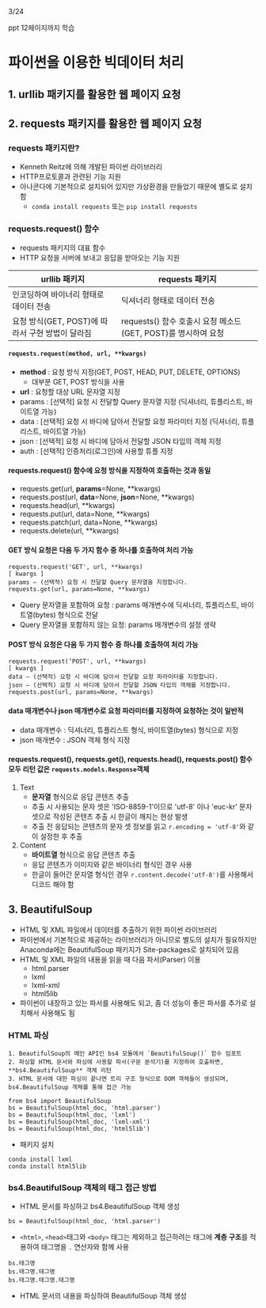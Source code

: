 3/24

ppt 12페이지까지 학습

# 파이썬을 이용한 빅데이터 처리





## 1. urllib 패키지를 활용한 웹 페이지 요청





## 2. requests 패키지를 활용한 웹 페이지 요청

### requests 패키지란?

- Kenneth Reitz에 의해 개발된 파이썬 라이브러리
- HTTP프로토콜과 관련된 기능 지원
- 아나콘다에 기본적으로 설치되어 있지만 가상환경을 만들었기 때문에 별도로 설치함
  - `conda install requests` 또는 `pip install requests`

### requests.request() 함수

- requests 패키지의 대표 함수
- HTTP 요청을 서버에 보내고 응답을 받아오는 기능 지원

| urllib 패키지                                    | requests 패키지                                              |
| ------------------------------------------------ | ------------------------------------------------------------ |
| 인코딩하여 바이너리 형태로 데이터 전송           | 딕셔너리 형태로 데이터 전송                                  |
| 요청 방식(GET, POST)에 따라서 구현 방법이 달라짐 | requests() 함수 호출시 요청 메소드(GET, POST)를 명시하여 요청 |

#### `requests.request(method, url, **kwargs)`

- **method** : 요청 방식 지정(GET, POST, HEAD, PUT, DELETE, OPTIONS)
  - 대부분 GET, POST 방식을 사용
- **url** : 요청할 대상 URL 문자열 지정
- params : [선택적] 요청 시 전달할 Query 문자열 지정
  (딕셔너리, 튜플리스트, 바이트열 가능)
- data : [선택적] 요청 시 바디에 담아서 전달할 요청 파라미터 지정
  (딕셔너리, 튜플리스트, 바이트열 가능)
- json : [선택적] 요청 시 바디에 담아서 전달할 JSON 타입의 객체 지정
- auth : [선택적] 인증처리(로그인)에 사용할 튜플 지정



#### requests.request() 함수에 요청 방식을 지정하여 호출하는 것과 동일

- requests.get(url, **params**=None, **kwargs)
- requests.post(url, **data**=None, **json**=None, **kwargs)
- requests.head(url, **kwargs)
- requests.put(url, data=None, **kwargs)
- requests.patch(url, data=None, **kwargs)
- requests.delete(url, **kwargs)



#### GET 방식 요청은 다음 두 가지 함수 중 하나를 호출하여 처리 가능

```
requests.request('GET', url, **kwargs)
[ kwargs ] 
params – (선택적) 요청 시 전달할 Query 문자열을 지정합니다. 
requests.get(url, params=None, **kwargs)
```

- Query 문자열을 포함하여 요청 : params 매개변수에 딕셔너리, 튜플리스트, 바이트열(bytes) 형식으로 전달
- Query 문자열을 포함하지 않는 요청: params 매개변수의 설정 생략

#### POST 방식 요청은 다음 두 가지 함수 중 하나를 호출하여 처리 가능

```
requests.request(‘POST', url, **kwargs)
[ kwargs ]
data – (선택적) 요청 시 바디에 담아서 전달할 요청 파라미터를 지정합니다.
json – (선택적) 요청 시 바디에 담아서 전달할 JSON 타입의 객체를 지정합니다.
requests.post(url, params=None, **kwargs)
```

#### data 매개변수나 json 매개변수로 요청 파라미터를 지정하여 요청하는 것이 일반적

- data 매개변수 : 딕셔너리, 튜플리스트 형식, 바이트열(bytes) 형식으로 지정
- json 매개변수 : JSON 객체 형식 지정



#### requests.request(), requests.get(), requests.head(), requests.post() 함수 모두 리턴 값은 `requests.models.Response`객체

1. Text
   - **문자열** 형식으로 응답 콘텐츠 추출
   - 추출 시 사용되는 문자 셋은 'ISO-8859-1'이므로 'utf-8' 이나 'euc-kr' 문자 셋으로 작성된 콘텐츠 추출 시 한글이 깨지는 현상 발생
   - 추출 전 응답되는 콘텐츠의 문자 셋 정보를 읽고 `r.encoding = 'utf-8'`와 같이 설정한 후 추출
2. Content
   - **바이트열** 형식으로 응답 콘텐츠 추출
   - 응답 콘텐츠가 이미지와 같은 바이너리 형식인 경우 사용
   - 한글이 들어간 문자열 형식인 경우 `r.content.decode('utf-8')`를 사용해서 디코드 해야 함



## 3. BeautifulSoup

- HTML 및 XML 파일에서 데이터를 추출하기 위한 파이썬 라이브러리
- 파이썬에서 기본적으로 제공하는 라이브러리가 아니므로 별도의 설치가 필요하지만 Anaconda에는 BeautifulSoup 패키지가 Site-packages로 설치되어 있음
- HTML 및 XML 파일의 내용을 읽을 때 다음 파서(Parser) 이용
  - html.parser
  - lxml
  - lxml-xml
  - html5lib
- 파이썬이 내장하고 있는 파서를 사용해도 되고, 좀 더 성능이 좋은 파서를 추가로 설치해서 사용해도 됨



### HTML 파싱

	1. BeautifulSoup의 메인 API인 bs4 모듈에서 `BeautifulSoup()` 함수 임포트
 	2. 파싱할 HTML 문서와 파싱에 사용할 파서(구문 분석기)를 지정하여 호출하면, **bs4.BeautifulSoup** 객체 리턴
 	3. HTML 문서에 대한 파싱이 끝나면 트리 구조 형식으로 DOM 객체들이 생성되며, bs4.BeautifulSoup 객체를 통해 접근 가능

```
from bs4 import BeautifulSoup
bs = BeautifulSoup(html_doc, 'html.parser')
bs = BeautifulSoup(html_doc, 'lxml')
bs = BeautifulSoup(html_doc, 'lxml-xml')
bs = BeautifulSoup(html_doc, 'html5lib')
```

- 패키지 설치

```
conda install lxml
conda install html5lib
```



### bs4.BeautifulSoup 객체의 태그 접근 방법

- HTML 문서를 파싱하고 bs4.BeautifulSoup 객체 생성

```
bs = BeautifulSoup(html_doc, 'html.parser')
```

- `<html>`, `<head>`태그와 `<body>` 태그는 제외하고 접근하려는 태그에 **계층 구조**를 적용하여 태그명을 `.` 연산자와 함께 사용

```
bs.태그명
bs.태그명.태그명
bs.태그명.태그명.태그명
```

- HTML 문서의 내용을 파싱하여 BeautifulSoup 객체 생성